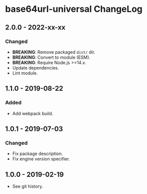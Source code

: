 # base64url-universal ChangeLog

## 2.0.0 - 2022-xx-xx

### Changed
- **BREAKING**: Remove packaged `dist/` dir.
- **BREAKING**: Convert to module (ESM).
- **BREAKING**: Require Node.js >=14.x.
- Update dependencies.
- Lint module.

## 1.1.0 - 2019-08-22

### Added
- Add webpack build.

## 1.0.1 - 2019-07-03

### Changed
- Fix package description.
- Fix engine version specifier.

## 1.0.0 - 2019-02-19

- See git history.
